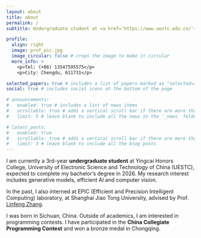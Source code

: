 ```yaml
---
layout: about
title: about
permalink: /
subtitle: Undergraduate student at <a href='https://www.uestc.edu.cn/'>UESTC</a>.

profile:
  align: right
  image: prof_pic.jpg
  image_circular: false # crops the image to make it circular
  more_info: >
    <p>Tel: (+86) 13547595575</p>
    <p>City: Chengdu, 611731</p>

selected_papers: true # includes a list of papers marked as "selected={true}"
social: true # includes social icons at the bottom of the page

# announcements:
#   enabled: true # includes a list of news items
#   scrollable: true # adds a vertical scroll bar if there are more than 3 news items
#   limit: 5 # leave blank to include all the news in the `_news` folder

# latest_posts:
#   enabled: true
#   scrollable: true # adds a vertical scroll bar if there are more than 3 new posts items
#   limit: 3 # leave blank to include all the blog posts
---
```


<!-- Write your biography here. Tell the world about yourself. Link to your favorite [subreddit](http://reddit.com). You can put a picture in, too. The code is already in, just name your picture `prof_pic.jpg` and put it in the `img/` folder.

Put your address / P.O. box / other info right below your picture. You can also disable any of these elements by editing `profile` property of the YAML header of your `_pages/about.md`. Edit `_bibliography/papers.bib` and Jekyll will render your [publications page](/al-folio/publications/) automatically.

Link to your social media connections, too. This theme is set up to use [Font Awesome icons](https://fontawesome.com/) and [Academicons](https://jpswalsh.github.io/academicons/), like the ones below. Add your Facebook, Twitter, LinkedIn, Google Scholar, or just disable all of them. -->

I am currently a 3rd-year **undergraduate student** at Yingcai Honors College, University of Electronic Science and Technology of China (UESTC), expected to complete my bachelor’s degree in 2026. My research interest includes generative models, efficient AI and computer vision.

In the past, I also interned at EPIC (Efficient and Precision Intelligent Computing) laboratory, at Shanghai Jiao Tong University, advised by Prof. [Linfeng Zhang](http://www.zhanglinfeng.tech/). 

I was born in Sichuan, China. Outside of academics, I am interested in programming contests. I have participated in the **China Collegiate Programming Contest** and won a bronze medal in Chongqing.